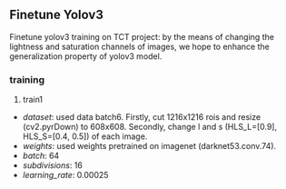 ## Finetune Yolov3
Finetune yolov3 training on TCT project: by the means of changing the lightness and saturation channels of images, we hope to enhance the generalization property of yolov3 model.

### training
1. train1
 - _dataset_: used data batch6. Firstly, cut 1216x1216 rois and resize (cv2.pyrDown) to 608x608. Secondly, change l and s (HLS_L=[0.9], HLS_S=[0.4, 0.5]) of each image.
 - _weights_: used weights pretrained on imagenet (darknet53.conv.74).
 - _batch_: 64
 - _subdivisions_: 16
 - _learning_rate_: 0.00025